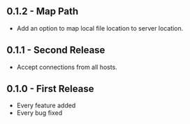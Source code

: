 ## 0.1.2 - Map Path
* Add an option to map local file location to server location.

## 0.1.1 - Second Release
* Accept connections from all hosts.

## 0.1.0 - First Release
* Every feature added
* Every bug fixed
